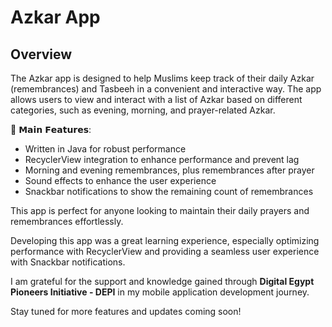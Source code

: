 # Azkar App

## Overview
The Azkar app is designed to help Muslims keep track of their daily Azkar (remembrances) and Tasbeeh in a convenient and interactive way.
The app allows users to view and interact with a list of Azkar based on different categories, such as evening, morning, and prayer-related Azkar.

🌟 𝗠𝗮𝗶𝗻 𝗙𝗲𝗮𝘁𝘂𝗿𝗲𝘀:
- Written in Java for robust performance
- RecyclerView integration to enhance performance and prevent lag
- Morning and evening remembrances, plus remembrances after prayer
- Sound effects to enhance the user experience
- Snackbar notifications to show the remaining count of remembrances

This app is perfect for anyone looking to maintain their daily prayers and remembrances effortlessly.

Developing this app was a great learning experience, especially optimizing performance with RecyclerView and providing a seamless user experience with Snackbar notifications.

I am grateful for the support and knowledge gained through **Digital Egypt Pioneers Initiative - DEPI** in my mobile application development journey.

Stay tuned for more features and updates coming soon!
